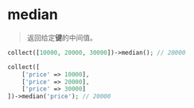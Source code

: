 # median

> 返回给定**键**的中间值。

```php
collect([10000, 20000, 30000])->median(); // 20000

collect([
    ['price' => 10000],
    ['price' => 20000],
    ['price' => 30000]
])->median('price'); // 20000
```
